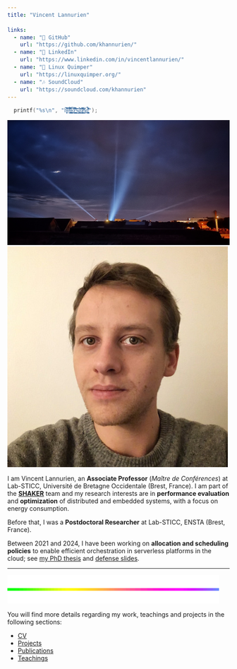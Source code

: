 ```yaml
---
title: "Vincent Lannurien"

links:
  - name: "🐛 GitHub"
    url: "https://github.com/khannurien/"
  - name: "‍💼 LinkedIn"
    url: "https://www.linkedin.com/in/vincentlannurien/"
  - name: "🐧 Linux Quimper"
    url: "https://linuxquimper.org/"
  - name: "🎶 SoundCloud"
    url: "https://soundcloud.com/khannurien"
---
```


```c {.animate-float}
  printf("%s\n", "h̵̫͔̻̙̞̦͒͂̿̇̒͂̾̎̔̈́̉̕͘̕e̸͕͙͂̌͊̿͒̓l̴̨̡̡͕̝̱̗̦̫̲̗̥̹̩͈̝͖̝͖̒̈́͋́͒̃̑̔̐̚͜l̴̨̦̟͎̹͔͓̳̝͍͉̻̩̹̳̙̜͚̝͕͆̉͠o̸̧̩̤̺̰͓̾͛͗̀̇̎͒̋̿̉͑̒̂͘͜ͅ ̶̨̨͔̘̞̙̻̹̦͖̰͔̹̬͉͚̞͖̄͛̈́́͒̂̋̆͘͘̕͜͝w̷̛̳͇̭͓͇̜̪̰̜̹̯̞̃̏͋̉͗͘͝o̷̦̱̭͖̥̫̗͓͇̟̻͉̞̮͇̯̘̙͍͐̏͌͒̀̌͑̿̓̄̔̇̒͛͠r̵͉̝͕̱̝͖̘̘̀̉͂̌̌̏̀̈́̓̀̓̊̅͜l̷̤͔̫̍̉̍d̵̢̨̛̜͖͉̟̺̬͔̰̱͎̪̊̔̄̽͛͗̓̾̎̋̂̚");
```

<div class="center">
  <img src="./about/images/monge.jpg" alt="Le Monge, as seen from Yves Collet street" />
</div>

<img src="./images/profile.jpg" class="inline-image rounded" />

I am Vincent Lannurien, an **Associate Professor** (*Maître de Conférences*) at Lab-STICC, Université de Bretagne Occidentale (Brest, France). I am part of the [**SHAKER**](https://labsticc.fr/fr/equipes/shaker) team and my research interests are in **performance evaluation** and **optimization** of distributed and embedded systems, with a focus on energy consumption.

Before that, I was a **Postdoctoral Researcher** at Lab-STICC, ENSTA (Brest, France).

Between 2021 and 2024, I have been working on **allocation and scheduling policies** to enable efficient orchestration in serverless platforms in the cloud; see [my PhD thesis](https://theses.hal.science/tel-04941961) and [defense slides](./about/resources/phd_defense.pdf).

---

<div class="center">
  <img src="./images/divider.gif" class="opacity-25" />
</div>

You will find more details regarding my work, teachings and projects in the following sections:

- [CV](/about/cv)
- [Projects](/about/projects)
- [Publications](/about/publications)
- [Teachings](/about/teachings)
